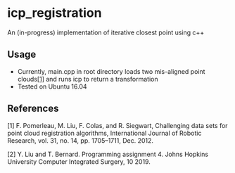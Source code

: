 # icp\_registration

An (in-progress) implementation of iterative closest point using c++

## Usage

* Currently, main.cpp in root directory loads two mis-aligned point clouds[[1]](#1) and runs icp to return a transformation
* Tested on Ubuntu 16.04 

## References 
<a id="1">[1]</a> 
F. Pomerleau, M. Liu, F. Colas, and R. Siegwart, Challenging data sets for point cloud registration algorithms, International Journal of Robotic Research, vol. 31, no. 14, pp. 1705–1711, Dec. 2012.

<a id="2">[2]</a> 
Y.  Liu  and  T.  Bernard.   Programming  assignment  4. Johns  Hopkins  University  Computer Integrated Surgery, 10 2019.
